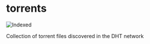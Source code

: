 torrents 
========
![Indexed](https://img.shields.io/badge/indexed-177391-blue)

Collection of torrent files discovered in the DHT network
